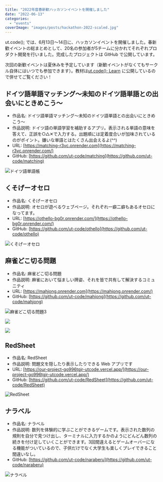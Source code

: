 ```yaml
---
title: "2022年度春新歓ハッカソンイベントを開催しました"
date: "2022-06-13"
categories: 
  - "events"
coverImage: "images/posts/hackathon-2022-scaled.jpg"
---
```


ut.code(); では、6月13日〜14日に、ハッカソンイベントを開催しました。春新歓イベントの総まとめとして、20名の参加者が5チームに分かれてそれぞれプロダクト開発を行いました。完成したプロジェクトは GitHub で公開しています。

次回の新歓イベントは夏休みを予定しています（新歓イベントがなくてもサークル自体にはいつでも参加できます）。教材は[ut.code(); Learn](https://learn.utcode.net/) に公開しているので併せてご覧ください！

## ドイツ語単語マッチング〜未知のドイツ語単語との出会いにときめこう〜

- 作品名: ドイツ語単語マッチング〜未知のドイツ語単語との出会いにときめこう〜
- 作品説明: ドイツ語の単語学習を補助するアプリ。表示される単語の意味を答えて、正誤を○△✕で入力する。出題順には定着度合いが加味されているのがポイント。嫌いな単語とはたくさん出会えるよ(^^)
- URL: [https://matching-r3vc.onrender.com](https://matching-r3vc.onrender.com/)
- GitHub: [https://github.com/ut-code/matching](https://github.com/ut-code/matching)

![ドイツ語単語帳](images/german-words.png)

## くそげーオセロ

- 作品名: くそげーオセロ
- 作品説明: オセロが遊べるウェブページ。それぞれ一癖二癖もあるオセロになってます。
- URL: [https://othello-bg0r.onrender.com/](https://othello-bg0r.onrender.com/)
- GitHub: [](https://github.com/ut-code/othello)[https://github.com/ut-code/othello](https://github.com/ut-code/othello)

![くそげーオセロ](images/othello-1024x661.jpg)

## 麻雀どこ切る問題

- 作品名: 麻雀どこ切る問題
- 作品説明: 麻雀において悩ましい牌姿、それを皆で共有して解決するコミュニティ
- URL: [](https://mahjong.onrender.com/)[https://mahjong.onrender.com](https://mahjong.onrender.com/)
- GitHub: [](https://github.com/ut-code/mahjong)[https://github.com/ut-code/mahjong](https://github.com/ut-code/mahjong)

![麻雀どこ切る問題3](images/mahjong2-1024x556.png)

![](images/mahjong1-1024x564.png)

![](images/mahjong3-1024x574.jpeg)

## RedSheet

- 作品名: RedSheet
- 作品説明: 問題文を隠したり表示したりできる Web アプリです
- URL: [https://our-project-go996tgjr-utcode.vercel.app/](https://our-project-go996tgjr-utcode.vercel.app/)
- GitHub: [](https://github.com/ut-code/RedSheet)[https://github.com/ut-code/RedSheet](https://github.com/ut-code/RedSheet)

![RedSheet](images/redsheet-1024x576.png)

## ナラベル

- 作品名: ナラベル
- 作品説明: 数列を体験的に学ぶことができるゲームです。表示された数列の規則を自分で見つけ出し、ターミナルに入力するかのようにどんどん数列の続きを付け足していくことができます。3回間違えるとゲームオーバーになる機能がついているので、子供だけでなく大学生も楽しくプレイできること間違いなし。
- GitHub: [](https://github.com/ut-code/naraberu)[https://github.com/ut-code/naraberu](https://github.com/ut-code/naraberu)

![ナラベル](images/naraberu-1024x640.jpg)
